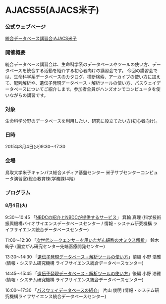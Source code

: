 # AJACS55(AJACS米子)

### 公式ウェブページ
[統合データベース講習会:AJACS米子](http://events.biosciencedbc.jp/training/ajacs55)

### 開催概要
統合データベース講習会は、生命科学系のデータベースやツールの使い方、データベースを統合する活動を紹介する初心者向けの講習会です。
今回の講習会では、生命科学系データベースのカタログ、横断検索、アーカイブの使い方に加えて、配列解析や、遺伝子発現データベース・解析ツールの使い方、パスウェイデータベースについてご紹介します。参加者全員がハンズオンでコンピュータを使いながらの講習です。

### 対象
生命科学分野のデータベースを利用したい、研究に役立てたい方(初心者向け)。  

### 日時
2015年8月4日(火)9:30～17:30 
    
### 会場
鳥取大学米子キャンパス総合メディア基盤センター
米子サブセンターコンピュータ演習室(総合教育棟(学務課)4階)

### プログラム 
#### 8月4日(火)
9:30～10:45 「[NBDCの紹介とNBDCが提供するサービス](https://github.com/AJACS-training/AJACS55/blob/master/minowa/)」
箕輪 真理
(科学技術振興機構バイオサイエンスデータベースセンター
 / 情報・システム研究機構 ライフサイエンス統合データベースセンター)

11:00～12:30 「[次世代シークエンサーを用いたがん細胞のオミクス解析](https://github.com/AJACS-training/AJACS55/blob/master/suzuki/)」
鈴木 絢子
(国立がん研究センター先端医療開発センター)

13:30～14:30 「[遺伝子発現データベース・解析ツールの使い方](https://github.com/AJACS-training/AJACS55/blob/master/hono/)」前編
小野 浩雅
(情報・システム研究機構 ライフサイエンス統合データベースセンター)

14:45～15:45  「[遺伝子発現データベース・解析ツールの使い方](https://github.com/AJACS-training/AJACS55/blob/master/hono/)」後編
小野 浩雅
(情報・システム研究機構 ライフサイエンス統合データベースセンター)

16:00～17:30  「[パスウェイデータベースの紹介](https://github.com/AJACS-training/AJACS55/blob/master/tktym/)」
片山 俊明
(情報・システム研究機構ライフサイエンス統合データベースセンター) 
